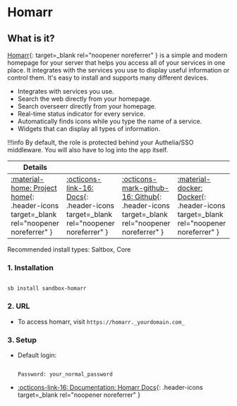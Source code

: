 # Homarr

## What is it?

[Homarr](https://www.homarr.org/){: target=_blank rel="noopener noreferrer" } is a simple and modern homepage for your server that helps you access all of your services in one place. It integrates with the services you use to display useful information or control them. It's easy to install and supports many different devices.

- Integrates with services you use.
- Search the web directly from your homepage.
- Search overseerr directly from your homepage.
- Real-time status indicator for every service.
- Automatically finds icons while you type the name of a service.
- Widgets that can display all types of information.

!!!info
    By default, the role is protected behind your Authelia/SSO middleware. You will also have to log into the app itself.

| Details     |             |             |             |
|-------------|-------------|-------------|-------------|
| [:material-home: Project home](https://homarr.dev/){: .header-icons target=_blank rel="noopener noreferrer" } | [:octicons-link-16: Docs](https://homarr.dev/docs/introduction/manage-services){: .header-icons target=_blank rel="noopener noreferrer" } | [:octicons-mark-github-16: Github](https://github.com/ajnart/homarr){: .header-icons target=_blank rel="noopener noreferrer" } | [:material-docker: Docker](https://hub.docker.com/r/ajnart/homarr/){: .header-icons target=_blank rel="noopener noreferrer" }|

Recommended install types: Saltbox, Core

### 1. Installation

``` shell

sb install sandbox-homarr

```

### 2. URL

- To access homarr, visit `https://homarr._yourdomain.com_`

### 3. Setup

- Default login:

  ``` { .yaml}

  Password: your_normal_password

  ```

- [:octicons-link-16: Documentation: Homarr Docs]([https://homarr.dev/docs/integrations/](https://homarr.dev/docs/integrations/)){: .header-icons target=_blank rel="noopener noreferrer" }
